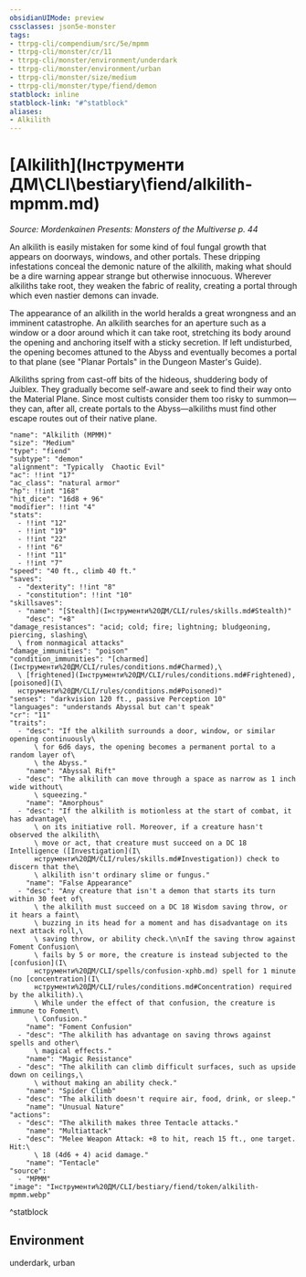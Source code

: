 ```yaml
---
obsidianUIMode: preview
cssclasses: json5e-monster
tags:
- ttrpg-cli/compendium/src/5e/mpmm
- ttrpg-cli/monster/cr/11
- ttrpg-cli/monster/environment/underdark
- ttrpg-cli/monster/environment/urban
- ttrpg-cli/monster/size/medium
- ttrpg-cli/monster/type/fiend/demon
statblock: inline
statblock-link: "#^statblock"
aliases:
- Alkilith
---
```

# [Alkilith](Інструменти ДМ\CLI\bestiary\fiend/alkilith-mpmm.md)
*Source: Mordenkainen Presents: Monsters of the Multiverse p. 44*  

An alkilith is easily mistaken for some kind of foul fungal growth that appears on doorways, windows, and other portals. These dripping infestations conceal the demonic nature of the alkilith, making what should be a dire warning appear strange but otherwise innocuous. Wherever alkiliths take root, they weaken the fabric of reality, creating a portal through which even nastier demons can invade.

The appearance of an alkilith in the world heralds a great wrongness and an imminent catastrophe. An alkilith searches for an aperture such as a window or a door around which it can take root, stretching its body around the opening and anchoring itself with a sticky secretion. If left undisturbed, the opening becomes attuned to the Abyss and eventually becomes a portal to that plane (see "Planar Portals" in the Dungeon Master's Guide).

Alkiliths spring from cast-off bits of the hideous, shuddering body of Juiblex. They gradually become self-aware and seek to find their way onto the Material Plane. Since most cultists consider them too risky to summon—they can, after all, create portals to the Abyss—alkiliths must find other escape routes out of their native plane.

```statblock
"name": "Alkilith (MPMM)"
"size": "Medium"
"type": "fiend"
"subtype": "demon"
"alignment": "Typically  Chaotic Evil"
"ac": !!int "17"
"ac_class": "natural armor"
"hp": !!int "168"
"hit_dice": "16d8 + 96"
"modifier": !!int "4"
"stats":
  - !!int "12"
  - !!int "19"
  - !!int "22"
  - !!int "6"
  - !!int "11"
  - !!int "7"
"speed": "40 ft., climb 40 ft."
"saves":
  - "dexterity": !!int "8"
  - "constitution": !!int "10"
"skillsaves":
  - "name": "[Stealth](Інструменти%20ДМ/CLI/rules/skills.md#Stealth)"
    "desc": "+8"
"damage_resistances": "acid; cold; fire; lightning; bludgeoning, piercing, slashing\
  \ from nonmagical attacks"
"damage_immunities": "poison"
"condition_immunities": "[charmed](Інструменти%20ДМ/CLI/rules/conditions.md#Charmed),\
  \ [frightened](Інструменти%20ДМ/CLI/rules/conditions.md#Frightened), [poisoned](І\
  нструменти%20ДМ/CLI/rules/conditions.md#Poisoned)"
"senses": "darkvision 120 ft., passive Perception 10"
"languages": "understands Abyssal but can't speak"
"cr": "11"
"traits":
  - "desc": "If the alkilith surrounds a door, window, or similar opening continuously\
      \ for 6d6 days, the opening becomes a permanent portal to a random layer of\
      \ the Abyss."
    "name": "Abyssal Rift"
  - "desc": "The alkilith can move through a space as narrow as 1 inch wide without\
      \ squeezing."
    "name": "Amorphous"
  - "desc": "If the alkilith is motionless at the start of combat, it has advantage\
      \ on its initiative roll. Moreover, if a creature hasn't observed the alkilith\
      \ move or act, that creature must succeed on a DC 18 Intelligence ([Investigation](І\
      нструменти%20ДМ/CLI/rules/skills.md#Investigation)) check to discern that the\
      \ alkilith isn't ordinary slime or fungus."
    "name": "False Appearance"
  - "desc": "Any creature that isn't a demon that starts its turn within 30 feet of\
      \ the alkilith must succeed on a DC 18 Wisdom saving throw, or it hears a faint\
      \ buzzing in its head for a moment and has disadvantage on its next attack roll,\
      \ saving throw, or ability check.\n\nIf the saving throw against Foment Confusion\
      \ fails by 5 or more, the creature is instead subjected to the [confusion](І\
      нструменти%20ДМ/CLI/spells/confusion-xphb.md) spell for 1 minute (no [concentration](І\
      нструменти%20ДМ/CLI/rules/conditions.md#Concentration) required by the alkilith).\
      \ While under the effect of that confusion, the creature is immune to Foment\
      \ Confusion."
    "name": "Foment Confusion"
  - "desc": "The alkilith has advantage on saving throws against spells and other\
      \ magical effects."
    "name": "Magic Resistance"
  - "desc": "The alkilith can climb difficult surfaces, such as upside down on ceilings,\
      \ without making an ability check."
    "name": "Spider Climb"
  - "desc": "The alkilith doesn't require air, food, drink, or sleep."
    "name": "Unusual Nature"
"actions":
  - "desc": "The alkilith makes three Tentacle attacks."
    "name": "Multiattack"
  - "desc": "Melee Weapon Attack: +8 to hit, reach 15 ft., one target. Hit:\
      \ 18 (4d6 + 4) acid damage."
    "name": "Tentacle"
"source":
  - "MPMM"
"image": "Інструменти%20ДМ/CLI/bestiary/fiend/token/alkilith-mpmm.webp"
```
^statblock

## Environment

underdark, urban